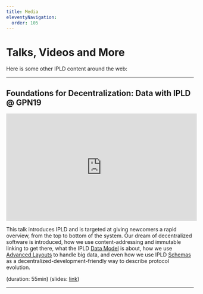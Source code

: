 ```yaml
---
title: Media
eleventyNavigation:
  order: 105
---
```


Talks, Videos and More
======================

Here is some other IPLD content around the web:

---

## Foundations for Decentralization: Data with IPLD @ GPN19

<iframe width="512" height="288" src="https://media.ccc.de/v/gpn19-105-foundations-for-decentralization-data-with-ipld/oembed" frameborder="0" allowfullscreen></iframe>

This talk introduces IPLD and is targeted at giving newcomers a rapid overview, from the top to bottom of the system.
Our dream of decentralized software is introduced, how we use content-addressing and immutable linking to get there,
what the IPLD [Data Model](/docs/data-model/) is about, how we use [Advanced Layouts](/docs/advanced-data-layouts/) to handle big data,
and even how we use IPLD [Schemas](/docs/schemas/) as a decentralized-development-friendly way to describe protocol evolution.

(duration: 55min)
(slides: [link](https://slides.com/warpfork/ipld-gpn-2019/))

---
